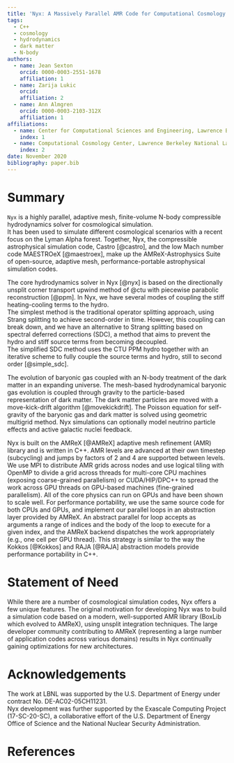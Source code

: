 ```yaml
---
title: 'Nyx: A Massively Parallel AMR Code for Computational Cosmology'
tags:
  - C++
  - cosmology
  - hydrodynamics
  - dark matter
  - N-body
authors:
  - name: Jean Sexton
    orcid: 0000-0003-2551-1678
    affiliation: 1
  - name: Zarija Lukic
    orcid: 
    affiliation: 2
  - name: Ann Almgren
    orcid: 0000-0003-2103-312X
    affiliation: 1
affiliations:
  - name: Center for Computational Sciences and Engineering, Lawrence Berkeley National Laboratory
    index: 1
  - name: Computational Cosmology Center, Lawrence Berkeley National Laboratory
    index: 2
date: November 2020
bibliography: paper.bib
---
```


# Summary
``Nyx`` is a highly parallel, adaptive mesh, finite-volume 
N-body compressible hydrodynamics solver for cosmological simulation.  
It has been used to simulate different cosmological scenarios with
a recent focus on the Lyman Alpha forest.
Together, Nyx, the compressible astrophysical simulation code, Castro [@castro], 
and the low Mach number code MAESTROeX [@maestroex], make up the
AMReX-Astrophysics Suite of open-source, adaptive mesh, performance-portable 
astrophysical simulation codes.

The core hydrodynamics solver in Nyx [@nyx] is based on the
directionally unsplit corner transport upwind method of @ctu with
piecewise parabolic reconstruction [@ppm].  In Nyx, we have
several modes of coupling the stiff heating-cooling terms to the hydro.  
The simplest method is the traditional operator splitting approach, 
using Strang splitting to achieve second-order in time.  However, 
this coupling can break down, and we have an alternative to Strang splitting
based on spectral deferred corrections (SDC), a method
that aims to prevent the hydro and stiff source terms from becoming decoupled.  
The simplified SDC method uses the CTU PPM hydro together with an
iterative scheme to fully couple the source terms and hydro, still to
second order [@simple_sdc].

The evolution of baryonic gas coupled with an N-body treatment of the dark
matter in an expanding universe. The mesh-based hydrodynamical baryonic gas
evolution is coupled through gravity to the particle-based representation of
dark matter. The dark matter particles are moved with a move-kick-drift algorithm
[@movekickdrift]. The Poisson equation for self-gravity of the baryonic gas and dark
matter is solved using geometric multigrid method. Nyx simulations can optionally
model neutrino particle effects and active galactic nuclei feedback.

Nyx is built on the AMReX [@AMReX] adaptive mesh refinement (AMR)
library and is written in C++.
AMR levels are advanced at their own timestep (subcycling)
and jumps by factors of 2 and 4 are supported between levels.  We use
MPI to distribute AMR grids across nodes and use logical tiling with
OpenMP to divide a grid across threads for multi-core CPU machines
(exposing coarse-grained parallelism) or CUDA/HIP/DPC++ to spread the work across
GPU threads on GPU-based machines (fine-grained parallelism).  All of
the core physics can run on GPUs and have been shown to scale well.
For performance portability, we use the same source code
for both CPUs and GPUs, and implement our parallel loops in an abstraction
layer provided by AMReX. An abstract parallel for loop accepts as arguments
a range of indices and the body of the loop to execute for a given index,
and the AMReX backend dispatches the work appropriately (e.g., one cell per
GPU thread). This strategy is similar to the way the Kokkos [@Kokkos] and
RAJA [@RAJA] abstraction models provide performance portability in C++.

# Statement of Need

While there are a number of cosmological simulation codes, Nyx
offers a few unique features.  The original motivation for developing
Nyx was to build a simulation code based on a modern,
well-supported AMR library (BoxLib which evolved to AMReX), using
unsplit integration techniques.
The large developer community contributing to AMReX
(representing a large number of application codes across various domains)
results in Nyx continually gaining optimizations for new architectures.  

# Acknowledgements

The work at LBNL was supported by the U.S. Department of Energy
under contract No. DE-AC02-05CH11231.   
Nyx development was further supported by
the Exascale Computing Project (17-SC-20-SC), a collaborative effort
of the U.S. Department of Energy Office of Science and the National
Nuclear Security Administration.  

# References

